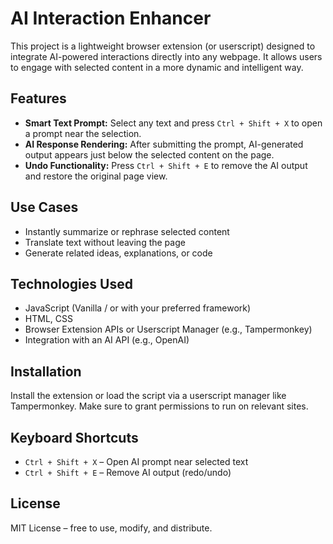 <h1> AI Interaction Enhancer</h1>

<p>
This project is a lightweight browser extension (or userscript) designed to integrate AI-powered interactions directly into any webpage.
It allows users to engage with selected content in a more dynamic and intelligent way.
</p>

<h2> Features</h2>
<ul>
  <li><strong>Smart Text Prompt:</strong> Select any text and press <code>Ctrl + Shift + X</code> to open a prompt near the selection.</li>
  <li><strong>AI Response Rendering:</strong> After submitting the prompt, AI-generated output appears just below the selected content on the page.</li>
  <li><strong>Undo Functionality:</strong> Press <code>Ctrl + Shift + E</code> to remove the AI output and restore the original page view.</li>
</ul>

<h2> Use Cases</h2>
<ul>
  <li>Instantly summarize or rephrase selected content</li>
  <li>Translate text without leaving the page</li>
  <li>Generate related ideas, explanations, or code</li>
</ul>

<h2> Technologies Used</h2>
<ul>
  <li>JavaScript (Vanilla / or with your preferred framework)</li>
  <li>HTML, CSS</li>
  <li>Browser Extension APIs or Userscript Manager (e.g., Tampermonkey)</li>
  <li>Integration with an AI API (e.g., OpenAI)</li>
</ul>

<h2> Installation</h2>
<p>
Install the extension or load the script via a userscript manager like Tampermonkey. Make sure to grant permissions to run on relevant sites.
</p>

<h2> Keyboard Shortcuts</h2>
<ul>
  <li><code>Ctrl + Shift + X</code> – Open AI prompt near selected text</li>
  <li><code>Ctrl + Shift + E</code> – Remove AI output (redo/undo)</li>
</ul>

<h2> License</h2>
<p>
MIT License – free to use, modify, and distribute.
</p>
